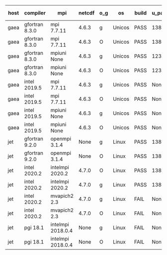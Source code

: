 

| host     | compiler                              | mpi                      | netcdf        | o_g        | os       | build       | u_pass          | u_fail          | s_pass            | s_fail            | e_pass             | e_fail             | nuopc_pass       | nuopc_fail       | artifacts link          |
|----------|---------------------------------------|--------------------------|---------------|------------|----------|-------------|-----------------|-----------------|-------------------|-------------------|--------------------|--------------------|------------------|------------------|-------------------------|
| gaea | gfortran 8.3.0 | mpi 7.7.11  | 4.6.3  | g | Unicos | PASS | 13897 | 1 | 49 | 0 | 80 | 0 | 47 | 5 | <a href="https://github.com/esmf-org/esmf-test-artifacts/tree/f57d9c70265ef3062bff71fa11a8053d860acd62/fix_nc-config-libs/gfortran/8.3.0/g/mpi/7.7.11" target="_blank">f57d9c7</a> | 
| gaea | gfortran 8.3.0 | mpi 7.7.11  | 4.6.3  | O | Unicos | PASS | 13897 | 1 | 49 | 0 | 80 | 0 | 47 | 5 | <a href="https://github.com/esmf-org/esmf-test-artifacts/tree/a79e7c5bb9a48dcff0a3e3fff5b2e2e9056ee651/fix_nc-config-libs/gfortran/8.3.0/O/mpi/7.7.11" target="_blank">a79e7c5</a> | 
| gaea | gfortran 8.3.0 | mpiuni None  | 4.6.3  | g | Unicos | PASS | 12319 | 0 | 8 | 0 | 43 | 0 | None | None | <a href="https://github.com/esmf-org/esmf-test-artifacts/tree/8dfa9950846820f30a9ea2aeb5f9d4c2a15e16f9/fix_nc-config-libs/gfortran/8.3.0/g/mpiuni/None" target="_blank">8dfa995</a> | 
| gaea | gfortran 8.3.0 | mpiuni None  | 4.6.3  | O | Unicos | PASS | 12319 | 0 | 8 | 0 | 43 | 0 | None | None | <a href="https://github.com/esmf-org/esmf-test-artifacts/tree/3a80b9bc604b4ee96f0258a4b76562e5d8e33f85/fix_nc-config-libs/gfortran/8.3.0/O/mpiuni/None" target="_blank">3a80b9b</a> | 
| gaea | intel 2019.5 | mpi 7.7.11  | 4.6.3  | g | Unicos | PASS | None | None | None | None | None | None | 0 | 52 | <a href="https://github.com/esmf-org/esmf-test-artifacts/tree/062edeac50b5c7b1260460f646de65ce5a3ac858/fix_nc-config-libs/intel/2019.5/g/mpi/7.7.11" target="_blank">062edea</a> | 
| gaea | intel 2019.5 | mpi 7.7.11  | 4.6.3  | O | Unicos | PASS | None | None | None | None | None | None | 0 | 52 | <a href="https://github.com/esmf-org/esmf-test-artifacts/tree/503e1ed58cf5467be460688bc55ed30a320bbdcb/fix_nc-config-libs/intel/2019.5/O/mpi/7.7.11" target="_blank">503e1ed</a> | 
| gaea | intel 2019.5 | mpiuni None  | 4.6.3  | g | Unicos | PASS | None | None | None | None | None | None | None | None | <a href="https://github.com/esmf-org/esmf-test-artifacts/tree/ce90b4535f0ab7dd336c89a73f15ef2480a437b0/fix_nc-config-libs/intel/2019.5/g/mpiuni/None" target="_blank">ce90b45</a> | 
| gaea | intel 2019.5 | mpiuni None  | 4.6.3  | O | Unicos | PASS | None | None | None | None | None | None | None | None | <a href="https://github.com/esmf-org/esmf-test-artifacts/tree/6bf1cbe6154ca5543e0999b8c3c3dc461d655abb/fix_nc-config-libs/intel/2019.5/O/mpiuni/None" target="_blank">6bf1cbe</a> | 
| jet | gfortran 9.2.0 | openmpi 3.1.4  | None  | g | Linux | PASS | 13898 | 0 | 49 | 0 | 80 | 0 | 52 | 0 | <a href="https://github.com/esmf-org/esmf-test-artifacts/tree/265c752c54936534875b1ad41efe5a2ac3720813/fix_nc-config-libs/gfortran/9.2.0/g/openmpi/3.1.4" target="_blank">265c752</a> | 
| jet | gfortran 9.2.0 | openmpi 3.1.4  | None  | O | Linux | PASS | 13898 | 0 | 49 | 0 | 80 | 0 | 52 | 0 | <a href="https://github.com/esmf-org/esmf-test-artifacts/tree/e0b61e11dd5b7df7547a61e09b45100bb414bb8b/fix_nc-config-libs/gfortran/9.2.0/O/openmpi/3.1.4" target="_blank">e0b61e1</a> | 
| jet | intel 2020.2 | intelmpi 2020.2  | 4.7.0  | O | Linux | PASS | 13890 | 8 | 49 | 0 | 79 | 1 | 51 | 1 | <a href="https://github.com/esmf-org/esmf-test-artifacts/tree/85cc5b064b04e50221cedbec488c1fc752971288/fix_nc-config-libs/intel/2020.2/O/intelmpi/2020.2" target="_blank">85cc5b0</a> | 
| jet | intel 2020.2 | intelmpi 2020.2  | 4.7.0  | g | Linux | PASS | 13890 | 8 | 49 | 0 | 79 | 1 | 51 | 1 | <a href="https://github.com/esmf-org/esmf-test-artifacts/tree/4c1144f2b3b9d9a294462faaa8549878a6de7f1a/fix_nc-config-libs/intel/2020.2/g/intelmpi/2020.2" target="_blank">4c1144f</a> | 
| jet | intel 2020.2 | mvapich2 2.3  | 4.7.0  | g | Linux | FAIL | None | None | None | None | None | None | None | None | <a href="https://github.com/esmf-org/esmf-test-artifacts/tree/a08b22be8d29433e5b3cce91e15bcd2ff82449e2/fix_nc-config-libs/intel/2020.2/g/mvapich2/2.3" target="_blank">a08b22b</a> | 
| jet | intel 2020.2 | mvapich2 2.3  | 4.7.0  | O | Linux | FAIL | None | None | None | None | None | None | None | None | <a href="https://github.com/esmf-org/esmf-test-artifacts/tree/f1e0a63bb5549714a6597a7bf4f4b7da402b4bb9/fix_nc-config-libs/intel/2020.2/O/mvapich2/2.3" target="_blank">f1e0a63</a> | 
| jet | pgi 18.1 | intelmpi 2018.0.4  | None  | g | Linux | FAIL | None | None | None | None | None | None | None | None | <a href="https://github.com/esmf-org/esmf-test-artifacts/tree/ab2b120688d5d79d21360ae00491b8cf0f910ef1/fix_nc-config-libs/pgi/18.1/g/intelmpi/2018.0.4" target="_blank">ab2b120</a> | 
| jet | pgi 18.1 | intelmpi 2018.0.4  | None  | O | Linux | FAIL | None | None | None | None | None | None | None | None | <a href="https://github.com/esmf-org/esmf-test-artifacts/tree/eab4be50b3af5665e4384a9a4c94ff9d0dcce78d/fix_nc-config-libs/pgi/18.1/O/intelmpi/2018.0.4" target="_blank">eab4be5</a> | 
